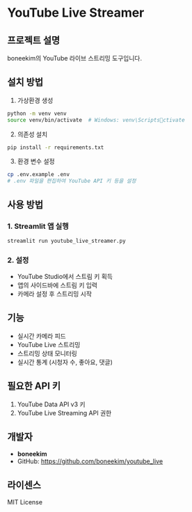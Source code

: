 # YouTube Live Streamer

## 프로젝트 설명
boneekim의 YouTube 라이브 스트리밍 도구입니다.

## 설치 방법

1. 가상환경 생성
```bash
python -m venv venv
source venv/bin/activate  # Windows: venv\Scriptsctivate
```

2. 의존성 설치
```bash
pip install -r requirements.txt
```

3. 환경 변수 설정
```bash
cp .env.example .env
# .env 파일을 편집하여 YouTube API 키 등을 설정
```

## 사용 방법

### 1. Streamlit 앱 실행
```bash
streamlit run youtube_live_streamer.py
```

### 2. 설정
- YouTube Studio에서 스트림 키 획득
- 앱의 사이드바에 스트림 키 입력
- 카메라 설정 후 스트리밍 시작

## 기능

- 실시간 카메라 피드
- YouTube Live 스트리밍
- 스트리밍 상태 모니터링
- 실시간 통계 (시청자 수, 좋아요, 댓글)

## 필요한 API 키

1. YouTube Data API v3 키
2. YouTube Live Streaming API 권한

## 개발자

- **boneekim**
- GitHub: https://github.com/boneekim/youtube_live

## 라이센스

MIT License
